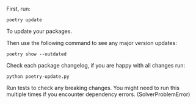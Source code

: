 First, run:
```
poetry update
```
To update your packages.

Then use the following command to see any major version updates:
```
poetry show --outdated
```

Check each package changelog, if you are happy with all changes run:

```
python poetry-update.py
```

Run tests to check any breaking changes.
You might need to run this multiple times if you encounter dependency errors. (SolverProblemError)
